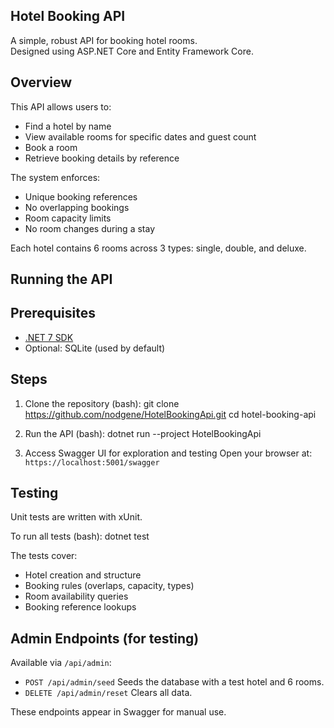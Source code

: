 ## Hotel Booking API

A simple, robust API for booking hotel rooms.  
Designed using ASP.NET Core and Entity Framework Core.

## Overview

This API allows users to:

- Find a hotel by name  
- View available rooms for specific dates and guest count  
- Book a room  
- Retrieve booking details by reference

The system enforces:
- Unique booking references  
- No overlapping bookings  
- Room capacity limits  
- No room changes during a stay  

Each hotel contains 6 rooms across 3 types: single, double, and deluxe.

## Running the API

## Prerequisites
- [.NET 7 SDK](https://dotnet.microsoft.com/en-us/download/dotnet/7.0)
- Optional: SQLite (used by default)

## Steps

1. Clone the repository (bash):
   git clone https://github.com/nodgene/HotelBookingApi.git
   cd hotel-booking-api

2. Run the API (bash):
   dotnet run --project HotelBookingApi

3. Access Swagger UI for exploration and testing
   Open your browser at:
   `https://localhost:5001/swagger`

## Testing
Unit tests are written with xUnit.

To run all tests (bash):
dotnet test

The tests cover:
* Hotel creation and structure
* Booking rules (overlaps, capacity, types)
* Room availability queries
* Booking reference lookups

## Admin Endpoints (for testing)
Available via `/api/admin`:

* `POST /api/admin/seed`
  Seeds the database with a test hotel and 6 rooms.
* `DELETE /api/admin/reset`
  Clears all data.

These endpoints appear in Swagger for manual use.
